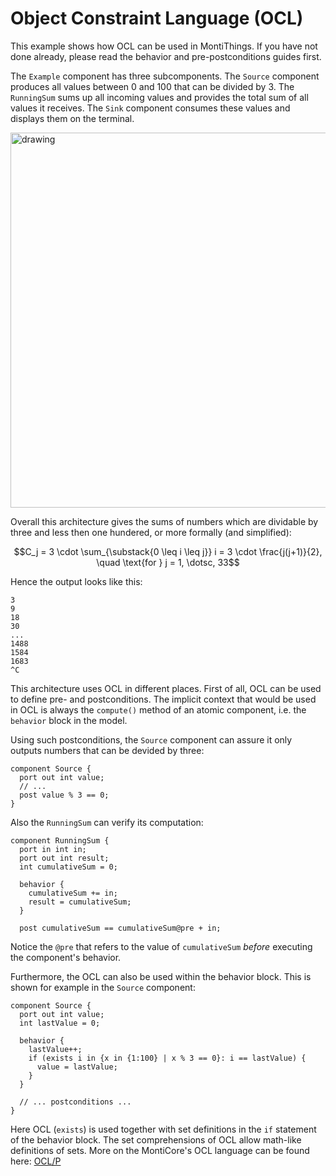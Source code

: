 <!-- (c) https://github.com/MontiCore/monticore -->
# Object Constraint Language (OCL)

This example shows how OCL can be used in MontiThings.
If you have not done already, please read the behavior and pre-postconditions 
guides first.

The `Example` component has three subcomponents. 
The `Source` component produces all values between 0 and 100 that can be divided
by 3.
The `RunningSum` sums up all incoming values and provides the total sum of all
values it receives.
The `Sink` component consumes these values and displays them on the 
terminal.

<img src="../../../docs/OCL.png" alt="drawing" width="600px"/>

Overall this architecture gives the sums of numbers which are dividable by three
and less then one hundered, or more formally (and simplified):
```math
C_j =  3 \cdot \sum_{\substack{0 \leq i \leq j}} i = 3 \cdot \frac{j(j+1)}{2}, \quad \text{for } j = 1, \dotsc, 33
```

Hence the output looks like this:
```
3
9
18
30
...
1488
1584
1683
^C
```

This architecture uses OCL in different places.
First of all, OCL can be used to define pre- and postconditions.
The implicit context that would be used in OCL is always the `compute()` method
of an atomic component, i.e. the `behavior` block in the model.

Using such postconditions, the `Source` component can assure it only outputs 
numbers that can be devided by three:
```
component Source {
  port out int value;
  // ...
  post value % 3 == 0;
}
```

Also the `RunningSum` can verify its computation:
```
component RunningSum {
  port in int in;
  port out int result;
  int cumulativeSum = 0;

  behavior {
    cumulativeSum += in;
    result = cumulativeSum;
  }

  post cumulativeSum == cumulativeSum@pre + in;
```

Notice the `@pre` that refers to the value of `cumulativeSum` _before_ executing
the component's behavior.

Furthermore, the OCL can also be used within the behavior block. 
This is shown for example in the `Source` component:
```
component Source {
  port out int value;
  int lastValue = 0;

  behavior {
    lastValue++;
    if (exists i in {x in {1:100} | x % 3 == 0}: i == lastValue) {
      value = lastValue;
    }
  }

  // ... postconditions ...
}
``` 

Here OCL (`exists`) is used together with set definitions in the `if` statement 
of the behavior block.
The set comprehensions of OCL allow math-like definitions of sets. 
More on the MontiCore's OCL language can be found here:
[OCL/P](https://git.rwth-aachen.de/monticore/languages/OCL)




